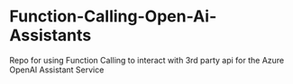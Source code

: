 # Function-Calling-Open-Ai-Assistants

Repo for using Function Calling to interact with 3rd party api for the Azure OpenAI Assistant Service
